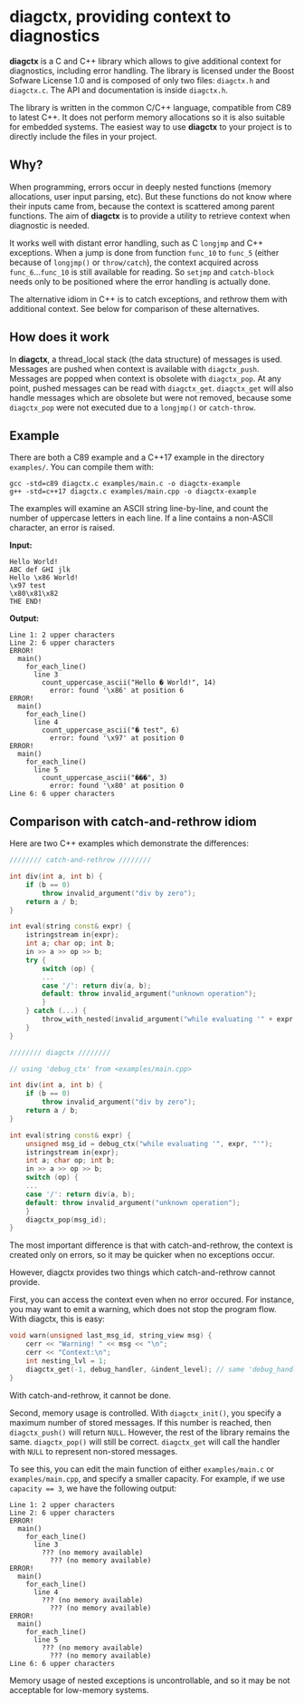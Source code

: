 # diagctx, providing context to diagnostics

**diagctx** is a C and C++ library which allows to give additional context for diagnostics, including error handling.
The library is licensed under the Boost Sofware License 1.0 and is composed of only two files: `diagctx.h` and `diagctx.c`.
The API and documentation is inside `diagctx.h`.

The library is written in the common C/C++ language, compatible from C89 to latest C++.
It does not perform memory allocations so it is also suitable for embedded systems.
The easiest way to use **diagctx** to your project is to directly include the files in your project.

## Why?

When programming, errors occur in deeply nested functions (memory allocations, user input parsing, etc).
But these functions do not know where their inputs came from, because the context is scattered among parent functions.
The aim of **diagctx** is to provide a utility to retrieve context when diagnostic is needed.

It works well with distant error handling, such as C `longjmp` and C++ exceptions.
When a jump is done from function `func_10` to `func_5` (either because of `longjmp()` or `throw/catch`),
the context acquired across `func_6`...`func_10` is still available for reading.
So `setjmp` and `catch-block` needs only to be positioned where the error handling is actually done.

The alternative idiom in C++ is to catch exceptions, and rethrow them with additional context.
See below for comparison of these alternatives. 

## How does it work

In **diagctx**, a thread_local stack (the data structure) of messages is used.
Messages are pushed when context is available with `diagctx_push`.
Messages are popped when context is obsolete with `diagctx_pop`.
At any point, pushed messages can be read with `diagctx_get`.
`diagctx_get` will also handle messages which are obsolete but were not removed, 
because some `diagctx_pop` were not executed due to a `longjmp()` or `catch-throw`.

## Example

There are both a C89 example and a C++17 example in the directory `examples/`.
You can compile them with:
```
gcc -std=c89 diagctx.c examples/main.c -o diagctx-example
g++ -std=c++17 diagctx.c examples/main.cpp -o diagctx-example
```
The examples will examine an ASCII string line-by-line, and count the number of uppercase letters in each line.
If a line contains a non-ASCII character, an error is raised.

**Input:**
```
Hello World!
ABC def GHI jlk
Hello \x86 World!
\x97 test
\x80\x81\x82
THE END!
```
**Output:**
```
Line 1: 2 upper characters
Line 2: 6 upper characters
ERROR!
  main()
    for_each_line()
      line 3
        count_uppercase_ascii("Hello � World!", 14)
          error: found '\x86' at position 6
ERROR!
  main()
    for_each_line()
      line 4
        count_uppercase_ascii("� test", 6)
          error: found '\x97' at position 0
ERROR!
  main()
    for_each_line()
      line 5
        count_uppercase_ascii("���", 3)
          error: found '\x80' at position 0
Line 6: 6 upper characters
```

## Comparison with catch-and-rethrow idiom

Here are two C++ examples which demonstrate the differences:

```cpp
//////// catch-and-rethrow ////////

int div(int a, int b) {
    if (b == 0)
        throw invalid_argument("div by zero");
    return a / b;
}

int eval(string const& expr) {
    istringstream in{expr};
    int a; char op; int b;
    in >> a >> op >> b;
    try {
        switch (op) {
        ...
        case '/': return div(a, b);
        default: throw invalid_argument("unknown operation");
        }
    } catch (...) {
        throw_with_nested(invalid_argument("while evaluating '" + expr + "'"));
    }
}

//////// diagctx ////////

// using 'debug_ctx' from <examples/main.cpp>

int div(int a, int b) {
    if (b == 0)
        throw invalid_argument("div by zero");
    return a / b;
}

int eval(string const& expr) {
    unsigned msg_id = debug_ctx("while evaluating '", expr, "'");
    istringstream in{expr};
    int a; char op; int b;
    in >> a >> op >> b;
    switch (op) {
    ...
    case '/': return div(a, b);
    default: throw invalid_argument("unknown operation");
    }
    diagctx_pop(msg_id);
}
```

The most important difference is that with catch-and-rethrow, the context is created
only on errors, so it may be quicker when no exceptions occur.

However, diagctx provides two things which catch-and-rethrow cannot provide.

First, you can access the context even when no error occured. For instance,
you may want to emit a warning, which does not stop the program flow. With diagctx, this is easy:
```cpp
void warn(unsigned last_msg_id, string_view msg) {
    cerr << "Warning! " << msg << "\n";
    cerr << "Context:\n";
    int nesting_lvl = 1;
    diagctx_get(-1, debug_handler, &indent_level); // same 'debug_handler' as <examples/main.cpp>
}
```
With catch-and-rethrow, it cannot be done.

Second, memory usage is controlled. With `diagctx_init()`, you specify a maximum number of stored messages.
If this number is reached, then `diagctx_push()` will return `NULL`.
However, the rest of the library remains the same. `diagctx_pop()` will still be correct.
`diagctx_get` will call the handler with `NULL` to represent non-stored messages.

To see this, you can edit the main function of either `examples/main.c` or `examples/main.cpp`,
and specify a smaller capacity. For example, if we use `capacity == 3`, we have the following output:
```
Line 1: 2 upper characters
Line 2: 6 upper characters
ERROR!
  main()
    for_each_line()
      line 3
        ??? (no memory available)
          ??? (no memory available)
ERROR!
  main()
    for_each_line()
      line 4
        ??? (no memory available)
          ??? (no memory available)
ERROR!
  main()
    for_each_line()
      line 5
        ??? (no memory available)
          ??? (no memory available)
Line 6: 6 upper characters
```

Memory usage of nested exceptions is uncontrollable, and so it may be not acceptable for low-memory systems.


